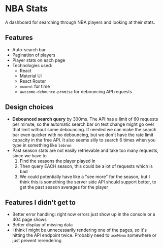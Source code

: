 # NBA Stats

A dashboard for searching through NBA players and looking at their stats.

## Features

- Auto-search bar
- Pagination of players
- Player stats on each page
- Technologies used:
    - React
    - Material UI
    - React Router
    - `moment` for time
    - `awesome-debounce-promise` for debouncing API requests

## Design choices

- **Debounced search query** by 300ms. The API has a limit of 60 requests per minute, so the automatic search bar on text change might go over that limit without some debouncing. If needed we can make the search bar even quicker with no debouncing, but we don't have the rate limit capacity in the free API. It also seems silly to search 6 times when you type in something like `lebron`
- Past season stats are not easily retrievable and take too many requests, since we have to
  1. Find the seasons the player played in
  2. Then query EACH season, this could be a lot of requests which is bad
  3. We could potentially have like a "see more" for the season, but I think this is something the server side API should support better, to get the past season averages for the player

## Features I didn't get to

- Better error handling: right now errors just show up in the console or a 404 page shows
- Better display of missing data
- I think I might be unnecessarily rendering one of the pages, so it's hitting the API endpoint twice. Probably need to `useMemo` somewhere or just prevent rerendering.
